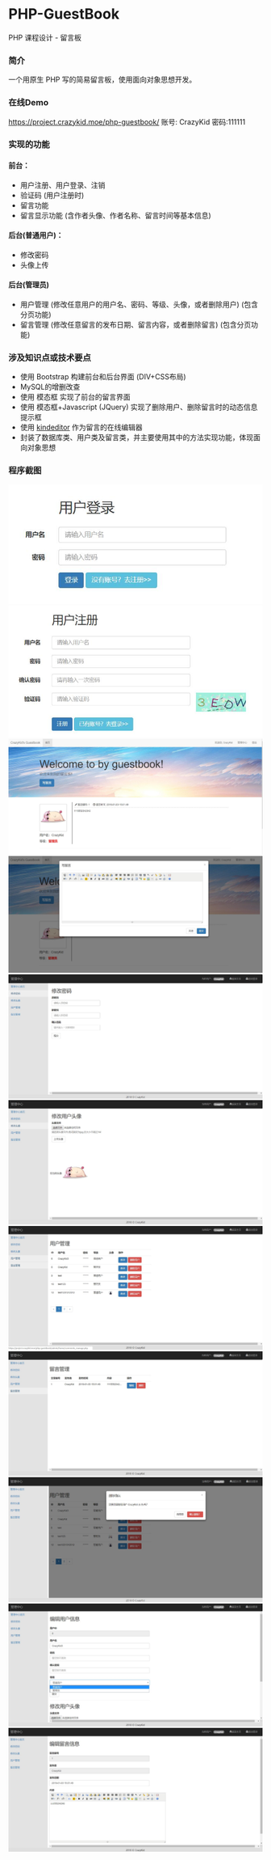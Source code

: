 # PHP-GuestBook
PHP 课程设计 - 留言板

### 简介
一个用原生 PHP 写的简易留言板，使用面向对象思想开发。

### 在线Demo
https://project.crazykid.moe/php-guestbook/ 账号: CrazyKid 密码:111111

### 实现的功能
#### 前台：
- 用户注册、用户登录、注销
- 验证码 (用户注册时)
- 留言功能
- 留言显示功能 (含作者头像、作者名称、留言时间等基本信息)

#### 后台(普通用户)：
- 修改密码
- 头像上传

#### 后台(管理员)
- 用户管理 (修改任意用户的用户名、密码、等级、头像，或者删除用户) (包含分页功能)
- 留言管理 (修改任意留言的发布日期、留言内容，或者删除留言) (包含分页功能)

### 涉及知识点或技术要点
- 使用 Bootstrap 构建前台和后台界面 (DIV+CSS布局)
- MySQL的增删改查
- 使用 模态框 实现了前台的留言界面
- 使用 模态框+Javascript (JQuery) 实现了删除用户、删除留言时的动态信息提示框
- 使用 [kindeditor](http://kindeditor.net/demo.php) 作为留言的在线编辑器
- 封装了数据库类、用户类及留言类，并主要使用其中的方法实现功能，体现面向对象思想

### 程序截图
![image](https://github.com/CrazyKidCN/PHP-GuestBook/blob/master/example-img/8.jpg)
![image](https://github.com/CrazyKidCN/PHP-GuestBook/blob/master/example-img/9.jpg)
![image](https://github.com/CrazyKidCN/PHP-GuestBook/blob/master/example-img/1.jpg)
![image](https://github.com/CrazyKidCN/PHP-GuestBook/blob/master/example-img/2.jpg)
![image](https://github.com/CrazyKidCN/PHP-GuestBook/blob/master/example-img/3.jpg)
![image](https://github.com/CrazyKidCN/PHP-GuestBook/blob/master/example-img/4.jpg)
![image](https://github.com/CrazyKidCN/PHP-GuestBook/blob/master/example-img/5.jpg)
![image](https://github.com/CrazyKidCN/PHP-GuestBook/blob/master/example-img/6.jpg)
![image](https://github.com/CrazyKidCN/PHP-GuestBook/blob/master/example-img/7.jpg)
![image](https://github.com/CrazyKidCN/PHP-GuestBook/blob/master/example-img/10.jpg)
![image](https://github.com/CrazyKidCN/PHP-GuestBook/blob/master/example-img/11.jpg)
